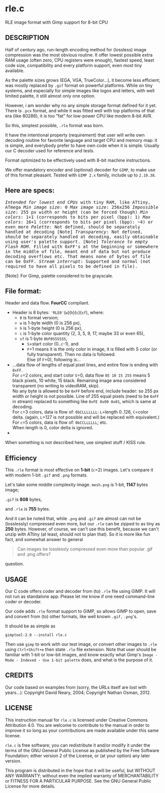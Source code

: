 # rle.c
RLE image format with Gimp support for 8-bit CPU

DESCRIPTION
-----------
Half of century ago, run-length encoding method for (lossless) image compression was the most obvious routine. It offer lowest possible extra RAM usage (often zero, CPU registers were enough), fastest speed, least code size, compatibility and every platform support, even most tiny available.

As the palette sizes grows (EGA, VGA, TrueColor...), it become less efficient; was mostly replaced by `.gif` format on powerful platforms. While on tiny systems, and especially for simple images like logos and letters, with well limited palette, it still almost only one option.

However, i am wonder why no any simple storage format defined for it yet. There is `.pcx` format, and while it was fitted well with top platforms of that era (like 80286), it is too "fat" for low-power CPU like modern 8-bit AVR.

So this, simplest possible, `.rle` format was born.

It have the intentional property (requirement) that user will write own decoding routine for favorite language and target CPU and memory map: it is simple, and everybody prefer to have own code when it is simple. Usually our C decoder used for reference and tests.

Format optimized to be effectively used with 8-bit machine instructions.

We offer mandatory encoder and (optional) decoder for `GIMP`, to make use of this format pleasant. Tested with `GIMP 2.x` family, include up to `2.10.38`.

Here are specs:
--------------
<tt>_Intended for lowest end CPUs_ with tiny RAM, like ATtiny, ATmega
_Min image size_:  0
_Max image size_:  256x256
_Impossible size_: 255 px width or height (can be forced though)
_Min colors_:      1+1 (corresponds to bits per pixel (bpp): 1)
_Max colors_:      16+1 (corresponds to bits per pixel (bpp): ~4) or even more
_Palette_:         Not defined, should be separately handled at decoding [Note]
_Transparency_:    Not defined, should be separately handled at decoding, easily obtainable using user's palette support. [Note]
_Tolerance to empty Flash ROM_. Filled with 0xFF's at the beginning or somewhere in the middle of file, meant end of data but not produce decoding overflows etc. That means none of bytes of file can be 0xFF.
_Stream interrupt_: Supported and normal (not required to have all pixels to be defined in file).
</tt>

[Note]: For Gimp, palette considered to be grayscale.

File format:
-----------
Header and data flow. **FourCC** compliant.
* Header is 8 bytes:  `'RLE0'`(`w`)(`h`)(`c`)(`sf`), where:
  - `0` is format version;
  - `w` is 1-byte width (0 is 256 px),
  - `h` is 1-byte height (0 is 256 px),
  - `c` is 1-byte color quantity (2, 3, 5, 9, 17, maybe 33 or even 65),
  - `sf` is 1-byte `0bF0SSSSSS`,
    * `S`=start color (0..`c`-1), and
    * `F`=1 means it is the only color in image, it is filled with S color (or fully transparent). Then no data is followed. <br> Else (if `F`=0), following is...
* ...data flow of lengths of equal pixel lines, and entire flow is ending with `0xFF`. <br> For `c`=2 colors, and start color `S`=0, data flow `05 10 15 255` means 5 black pixels, 10 white, 15 black. Remaining image area considered transparent (no writing to videoRAM, skip). <br> No any byte is allowed to be `0xFF` before end, include header: so 255 px width or height is not possible. Line of 255 equal pixels (need to be `0xFF` in stream) replaced to something like `0xFE 0x00 0x01`, which is same at decoding. <br> For `c`=3 colors, data is flow of: `0bCLLLLLLL`: `L`=length 0..126, `C`=color delta. (again, `L`=127 is not possible and will be replaced with equivalent.) <br> For `c`=5 colors, data is flow of: `0bCCLLLLLL`; etc. <br> When length is 0, color delta is ignored.
* 
When something is not described here, use simplest stuff / KISS rule.

Efficiency
----------
This `.rle` format is most effective on **1-bit** (`c`=2) images.
Let's compare it with modern 1-bit `.gif` and `.png` formats.

Let's take some middle complexity image.
`mesh.png` is 1-bit, **1147** bytes image;

`.gif` is **808** bytes, 

and `.rle` is **755** bytes.

And it can be noted that, while `.png` and `.gif` are almost can not be (losslessly) compressed even more, but our `.rle` can be zipped to as tiny as **250** bytes. However, of course, we can't use this benefit, because we can't unzip with ATtiny (at least, should not to plan that). So it is more like fun fact, and somewhat answer to general
> Can images be losslessly compressed even more than popular .gif and .png offers?

question.

USAGE
-----
Our C code offers coder and decoder from (to) `.rle` file using GIMP. It will not run as standalone app. Please let me know if one need command-line coder or decoder.

Our code adds `.rle` format support to GIMP, so allows GIMP to open, save and convert from (to) other formats, like well known `.gif,` `.png`'s.

It should be as simple as

    gimptool-2.0 --install rle.c

Then use `gimp` to work with our test image, or convert other images to `.rle` using `Ctrl+Shift+e` then state `.rle` file extension. Note that user should be familiar with 1-bit or low-bit images, and know exactly what Gimp's `Image - Mode - Indexed - Use 1-bit palette` does, and what is the purpose of it.

CREDITS
-------
Our code based on examples from (sorry, the URLs itself are lost with years...):
Copyright David Neary, 2004; 
Copyright Nathan Osman, 2012.

LICENSE
-------
This instruction manual for `rle.c` is licensed under Creative Commons Attribution 4.0. You are welcome to contribute to the manual in order to improve it so long as your contributions are made available under this same license.

`rle.c` is free software; you can redistribute it and/or modify it under the terms of the GNU General Public License as published by the Free Software Foundation; either version 2 of the License, or (at your option) any later version.

This program is distributed in the hope that it will be useful, but WITHOUT ANY WARRANTY; without even the implied warranty of MERCHANTABILITY or FITNESS FOR A PARTICULAR PURPOSE. See the GNU General Public License for more details.
